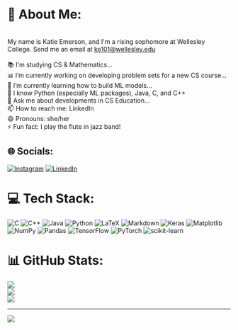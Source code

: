# 💫 About Me:
<br>My name is Katie Emerson, and I'm a rising sophomore at Wellesley College. Send me an email at [ke101@wellesley.edu](mailto:ke101@wellesley.edu)<br><br>📚 I'm studying CS & Mathematics...<br>📊 I’m currently working on developing problem sets for a new CS course...<br>🌱 I’m currently learning how to build ML models...<br>🔧 I know Python (especially ML packages), Java, C, and C++<br>💬 Ask me about developments in CS Education...<br>📫 How to reach me: LinkedIn<br>😄 Pronouns: she/her<br>⚡ Fun fact: I play the flute in jazz band!


## 🌐 Socials:
[![Instagram](https://img.shields.io/badge/Instagram-%23E4405F.svg?logo=Instagram&logoColor=white)](https://instagram.com/ktemerson123) [![LinkedIn](https://img.shields.io/badge/LinkedIn-%230077B5.svg?logo=linkedin&logoColor=white)](https://linkedin.com/in/katelynnemerson) 

# 💻 Tech Stack:
![C](https://img.shields.io/badge/c-%2300599C.svg?style=for-the-badge&logo=c&logoColor=white) ![C++](https://img.shields.io/badge/c++-%2300599C.svg?style=for-the-badge&logo=c%2B%2B&logoColor=white) ![Java](https://img.shields.io/badge/java-%23ED8B00.svg?style=for-the-badge&logo=openjdk&logoColor=white) ![Python](https://img.shields.io/badge/python-3670A0?style=for-the-badge&logo=python&logoColor=ffdd54) ![LaTeX](https://img.shields.io/badge/latex-%23008080.svg?style=for-the-badge&logo=latex&logoColor=white) ![Markdown](https://img.shields.io/badge/markdown-%23000000.svg?style=for-the-badge&logo=markdown&logoColor=white) ![Keras](https://img.shields.io/badge/Keras-%23D00000.svg?style=for-the-badge&logo=Keras&logoColor=white) ![Matplotlib](https://img.shields.io/badge/Matplotlib-%23ffffff.svg?style=for-the-badge&logo=Matplotlib&logoColor=black) ![NumPy](https://img.shields.io/badge/numpy-%23013243.svg?style=for-the-badge&logo=numpy&logoColor=white) ![Pandas](https://img.shields.io/badge/pandas-%23150458.svg?style=for-the-badge&logo=pandas&logoColor=white) ![TensorFlow](https://img.shields.io/badge/TensorFlow-%23FF6F00.svg?style=for-the-badge&logo=TensorFlow&logoColor=white) ![PyTorch](https://img.shields.io/badge/PyTorch-%23EE4C2C.svg?style=for-the-badge&logo=PyTorch&logoColor=white) ![scikit-learn](https://img.shields.io/badge/scikit--learn-%23F7931E.svg?style=for-the-badge&logo=scikit-learn&logoColor=white)
# 📊 GitHub Stats:
![](https://github-readme-stats.vercel.app/api?username=katiee374&theme=nightowl&hide_border=false&include_all_commits=false&count_private=false)<br/>
![](https://github-readme-streak-stats.herokuapp.com/?user=katiee374&theme=nightowl&hide_border=false)<br/>
![](https://github-readme-stats.vercel.app/api/top-langs/?username=katiee374&theme=nightowl&hide_border=false&include_all_commits=false&count_private=false&layout=compact)

---
[![](https://visitcount.itsvg.in/api?id=katiee374&icon=0&color=0)](https://visitcount.itsvg.in)

<!-- Proudly created with GPRM ( https://gprm.itsvg.in ) -->
